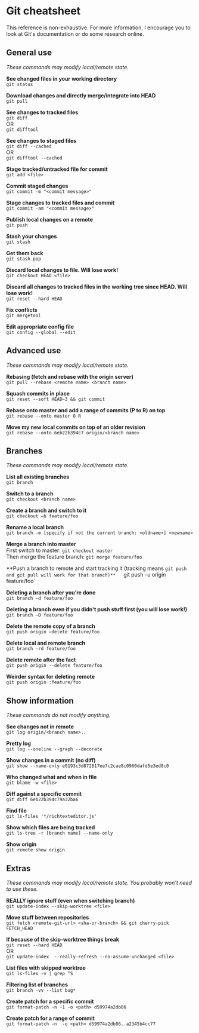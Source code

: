 # Git cheatsheet

This reference is non-exhaustive. For more information, I encourage you to look at Git's documentation or do some research online.


## General use
*These commands may modify local/remote state.*

**See changed files in your working directory**  
`git status`

**Download changes and directly merge/integrate into HEAD**  
`git pull`

**See changes to tracked files**  
`git diff`  
OR  
`git difftool`

**See changes to staged files**  
`git diff --cached`  
OR  
`git difftool --cached`

**Stage tracked/untracked file for commit**  
`git add <file>`

**Commit staged changes**  
`git commit -m "<commit message>"`

**Stage changes to tracked files and commit**  
`git commit -am "<commit message>"`

**Publish local changes on a remote**  
`git push`

**Stash your changes**  
`git stash`

**Get them back**  
`git stash pop`

**Discard local changes to file. Will lose work!**  
`git checkout HEAD <file>`

**Discard all changes to tracked files in the working tree since HEAD. Will lose work!**  
`git reset --hard HEAD`

**Fix conflicts**  
`git mergetool`

**Edit appropriate config file**  
`git config --global --edit`


## Advanced use
*These commands may modify local/remote state.*

**Rebasing (fetch and rebase with the origin server)**  
`git pull --rebase <remote name> <branch name>`

**Squash commits in place**  
`git reset --soft HEAD~3 && git commit`

**Rebase onto master and add a range of commits (P to R) on top**  
`git rebase --onto master O R`

**Move my new local commits on top of an older revision**  
`git rebase --onto 6eb22b394c7 origin/<branch name>`


## Branches
*These commands may modify local/remote state.*

**List all existing branches**  
`git branch`

**Switch to a branch**  
`git checkout <branch name>`

**Create a branch and switch to it**  
`git checkout –b feature/foo`

**Rename a local branch**  
`git branch -m [specify if not the current branch: <oldname>] <newname>`

**Merge a branch into master**  
First switch to master: `git checkout master`  
Then merge the feature branch: `git merge feature/foo`  

**Push a branch to remote and start tracking it (tracking means `git push and git pull will work for that branch)**  
`git push –u origin feature/foo`

**Deleting a branch after you’re done**  
`git branch –d feature/foo`

**Deleting a branch even if you didn't push stuff first (you will lose work!)**  
`git branch –D feature/foo`

**Delete the remote copy of a branch**  
`git push origin –delete feature/foo`

**Delete local and remote branch**  
`git branch -rd feature/foo`

**Delete remote after the fact**  
`git push origin --delete feature/foo`

**Weirder syntax for deleting remote**  
`git push origin :feature/foo`


## Show information
*These commands do not modify anything.*

**See changes not in remote**  
`git log origin/<branch name>..`

**Pretty log**  
`git log --oneline --graph --decorate`

**Show changes in a commit (no diff)**  
`git show --name-only e0193c3d872817ee7c2cae8c0960dafd5e3ed8c0`

**Who changed what and when in file**  
`git blame -w <file>`

**Diff against a specific commit**  
`git diff 6eb22b394c79a32ba6`

**Find file**  
`git ls-files '*/richtexteditor.js'`

**Show which files are being tracked**  
`git ls-tree -r [branch name] --name-only`

**Show origin**  
`git remote show origin`


## Extras
*These commands may modify local/remote state. You probably won't need to use these.*

**REALLY ignore stuff (even when switching branch)**  
`git update-index --skip-worktree <file>`

**Move stuff between repositories**  
`git fetch <remote-git-url> <sha-or-branch> && git cherry-pick FETCH_HEAD`

**If because of the skip-worktree things break**  
`git reset --hard HEAD`  
OR  
`git update-index  --really-refresh --no-assume-unchanged <file>`

**List files with skipped worktree**  
`git ls-files -v | grep ^S`

**Filtering list of branches**  
`git branch -vv --list bug*`

**Create patch for a specific commit**  
`git format-patch -n -1 -o <path> d59974a2db86`

**Create patch for a range of commit**  
`git format-patch -n  -o <path> d59974a2db86..a2345b4cc77`
